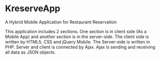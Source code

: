 KreserveApp
===========

A Hybrid Mobile Application for Restaurant Reservation

This application includes 2 sections. One section is in client side (As a Mobile App) and another section is in the server-side.
The client side is written by HTML5, CSS and jQuery Mobile. The Server-side is written in PHP. Server and client is connected by Ajax. 
Ajax is sending and receiving all data as JSON objects.



